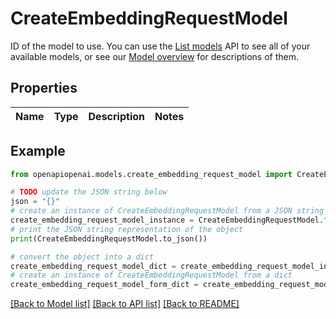 # CreateEmbeddingRequestModel

ID of the model to use. You can use the [List models](/docs/api-reference/models/list) API to see all of your available models, or see our [Model overview](/docs/models/overview) for descriptions of them. 

## Properties

Name | Type | Description | Notes
------------ | ------------- | ------------- | -------------

## Example

```python
from openapiopenai.models.create_embedding_request_model import CreateEmbeddingRequestModel

# TODO update the JSON string below
json = "{}"
# create an instance of CreateEmbeddingRequestModel from a JSON string
create_embedding_request_model_instance = CreateEmbeddingRequestModel.from_json(json)
# print the JSON string representation of the object
print(CreateEmbeddingRequestModel.to_json())

# convert the object into a dict
create_embedding_request_model_dict = create_embedding_request_model_instance.to_dict()
# create an instance of CreateEmbeddingRequestModel from a dict
create_embedding_request_model_form_dict = create_embedding_request_model.from_dict(create_embedding_request_model_dict)
```
[[Back to Model list]](../README.md#documentation-for-models) [[Back to API list]](../README.md#documentation-for-api-endpoints) [[Back to README]](../README.md)


